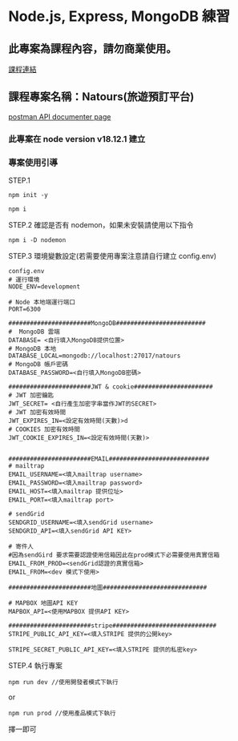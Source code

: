 # Node.js, Express, MongoDB 練習

## 此專案為課程內容，請勿商業使用。

[課程連結](https://www.udemy.com/course/nodejs-express-mongodb-bootcamp/)

## 課程專案名稱：Natours(旅遊預訂平台)

[postman API documenter page](https://documenter.getpostman.com/view/24644154/2s93m8yLUy)

### 此專案在 node version v18.12.1 建立

### 專案使用引導

STEP.1

```
npm init -y
```

```
npm i
```

STEP.2 確認是否有 nodemon，如果未安裝請使用以下指令

```
npm i -D nodemon
```

STEP.3 環境變數設定(若需要使用專案注意請自行建立 config.env)

```
config.env
# 運行環境
NODE_ENV=development

# Node 本地端運行端口
PORT=6300

#######################MongoDB#########################
#  MongoDB 雲端
DATABASE= <自行填入MongoDB提供位置>
# MongoDB 本地
DATABASE_LOCAL=mongodb://localhost:27017/natours
# MongoDB 帳戶密碼
DATABASE_PASSWORD=<自行填入MongoDB密碼>

#######################JWT & cookie######################
# JWT 加密鑰匙
JWT_SECRET= <自行產生加密字串當作JWT的SECRET>
# JWT 加密有效時間
JWT_EXPIRES_IN=<設定有效時間(天數)>d
# COOKIES 加密有效時間
JWT_COOKIE_EXPIRES_IN=<設定有效時間(天數)>


#######################EMAIL############################
# mailtrap
EMAIL_USERNAME=<填入mailtrap username>
EMAIL_PASSWORD=<填入mailtrap password>
EMAIL_HOST=<填入mailtrap 提供位址>
EMAIL_PORT=<填入mailtrap port>

# sendGrid
SENDGRID_USERNAME=<填入sendGrid username>
SENDGRID_API=<填入sendGrid API KEY>

# 寄件人
#因為sendGird 要求需要認證使用信箱因此在prod模式下必需要使用真實信箱
EMAIL_FROM_PROD=<sendGrid認證的真實信箱>
EMAIL_FROM=<dev 模式下使用>

#######################地圖#############################

# MAPBOX 地圖API KEY
MAPBOX_API=<使用MAPBOX 提供API KEY>

#######################stripe#############################
STRIPE_PUBLIC_API_KEY=<填入STRIPE 提供的公開key>

STRIPE_SECRET_PUBLIC_API_KEY=<填入STRIPE 提供的私密key>
```

STEP.4 執行專案

```
npm run dev //使用開發者模式下執行
```

or

```
npm run prod //使用產品模式下執行
```

擇一即可
